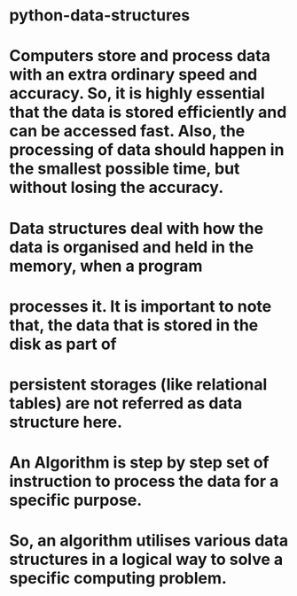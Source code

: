 # python-data-structures
# Computers store and process data with an extra ordinary speed and accuracy. So, it is highly essential that the data is stored efficiently and can be accessed fast. Also, the processing of data should happen in the smallest possible time, but without losing the accuracy.

# Data structures deal with how the data is organised and held in the memory, when a program
# processes it. It is important to note that, the data that is stored in the disk as part of 
# persistent storages (like relational tables) are not referred as data structure here.

# An Algorithm is step by step set of instruction to process the data for a specific purpose.
# So, an algorithm utilises various data structures in a logical way to solve a specific computing problem.
